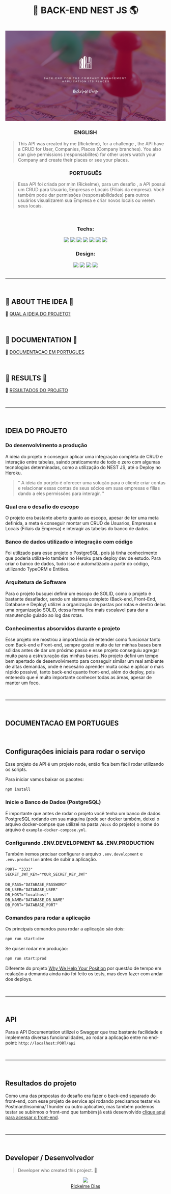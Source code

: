 <h1 align="center">🏢 BACK-END NEST JS 🌎</h1>

</br>

<div align="center"><img src="./docs/assets/HubCompany-Backend.png" /></div>

<h3 align="center"> ENGLISH </h3>

> This API was created by me (Rickelme), for a challenge , the API have a CRUD for User, Companies, Places (Company branches). You also can give permissions (responsabilites) for other users watch your Company and create their places or see your places.

<h3 align="center"> PORTUGUÊS </h4>

> Essa API foi criada por mim (Rickelme), para um desafio , a API possui um CRUD para Usuario, Empresas e Locais (Filiais da empresa). Você também pode dar permissões (responsabilidades) para outros usuários visualizarem sua Empresa e criar novos locais ou verem seus locais.

</br>
<div align="center">

<h3> Techs: </h3>
<img src="https://img.shields.io/badge/Nodejs-black?&logo=Node.js&logoColor=green" />
<img src="https://img.shields.io/badge/NestJS-black?&logo=NestJS&logoColor=red" />
<img src="https://img.shields.io/badge/Typescript-black?&logo=typescript&logoColor=blue" />
<img src="https://img.shields.io/badge/TypeORM + PostgreSQL-black?&logo=PostgreSQL&logoColor=white" />
<img src="https://img.shields.io/badge/JWT Token-black?&logo=JSON Web Tokens&logoColor=white" />
<img src="https://img.shields.io/badge/Heroku Deploy-black?&logo=Heroku&logoColor=pink" />
<img src="https://img.shields.io/badge/Swagger Documentation API-black?&logo=Swagger&logoColor=green" />
</br>
<h3> Design: </h3>
<img src="https://img.shields.io/badge/HTML-black?&logo=html5&logoColor=red" />
<img src="https://img.shields.io/badge/CSS-black?&logo=css3&logoColor=blue" />
<img src="https://img.shields.io/badge/Canva-black?&logo=canva&logoColor=blue" />
<img src="https://img.shields.io/badge/Figma-black?&logo=figma&logoColor=orange" />
</div>

</br>
<hr/>
</br>

## 🤔 ABOUT THE IDEA 🤔

🤔 [QUAL A IDEIA DO PROJETO?](#ideia-do-projeto)


</br>

## 📖 DOCUMENTATION 📖

📖 [DOCUMENTACAO EM PORTUGUES](#DOCUMENTACAO-EM-PORTUGUES)


</br>

## 🚀 RESULTS 🚀

🚀 [RESULTADOS DO PROJETO](#resultados-do-projeto)


</br>
<hr/>
</br>

## IDEIA DO PROJETO

### Do desenvolvimento a produção
A ideia do projeto é conseguir aplicar uma integração completa de CRUD e interação entre tabelas, saindo praticamente de todo o zero com algumas tecnologias determinadas, como a utilização do NEST JS, até o Deploy no Heroku.

>" A ideia do porjeto é oferecer uma solução para o cliente criar contas e relacionar essas contas de seus sócios em suas empresas e filias dando a eles permissões para interagir. "

### Qual era o desafio do escopo
O projeto era bastante aberto quanto ao escopo, apesar de ter uma meta definida, a meta é conseguir montar um CRUD de Usuarios, Empresas e Locais (Filiais da Empresa) e interagir as tabelas do banco de dados.

### Banco de dados utilizado e integração com código
Foi utilizado para esse projeto o PostgreSQL, pois já tinha conhecimento que poderia utiliza-lo também no Heroku para deploy dev de estudo. Para criar o banco de dados, tudo isso é automatizado a partir do código, utilizando TypeORM e Entities.

### Arquitetura de Software
Para o projeto busquei definir um escopo de SOLID, como o projeto é bastante desafiador, sendo um sistema completo (Back-end, Front-End, Database e Deploy) utilizei a organização de pastas por rotas e dentro delas uma organização SOLID, dessa forma fica mais escalavel para dar a manutenção guiado ao log das rotas.

### Conhecimentos absorvidos durante o projeto
Esse projeto me mostrou a importância de entender como funcionar tanto com Back-end e Front-end, sempre gostei muito de ter minhas bases bem sólidas antes de dar um próximo passo e esse projeto conseguiu agregar muito para a estruturação das minhas bases. No projeto defini um tempo bem apertado de desenvolvimento para conseguir similar um real ambiente de altas demandas, onde é necesário aprender muita coisa e aplicar o mais rápido possivel, tanto back-end quanto front-end, além do deploy, pois entenedo que é muito importante conhecer todas as áreas, apesar de manter um foco.

</br><hr/></br>

## DOCUMENTACAO EM PORTUGUES

</br>

## Configurações iniciais para rodar o serviço
Esse projeto de API é um projeto node, então fica bem fácil rodar utilizando os scripts.

Para iniciar vamos baixar os pacotes:

```sh
npm install
```

### Inicie o Banco de Dados (PostgreSQL)

É importante que antes de rodar o projeto você tenha um banco de dados PostgreSQL rodando em sua máquina (pode ser docker também, deixei o arquivo docker-compse que utilizei na pasta `/docs` do projeto) o nome do arquivo é `example-docker-compose.yml`.

### Configurando .ENV.DEVELOPMENT && .ENV.PRODUCTION

Também iremos precisar configurar o arquivo `.env.development` e `.env.production` antes de subir a aplicação.

```dotenv
PORT= "3333"
SECRET_JWT_KEY="YOUR_SECRET_KEY_JWT"

DB_PASS="DATABASE_PASSWORD"
DB_USER="DATABASE_USER"
DB_HOST="localhost"
DB_NAME="DATABASE_DB_NAME"
DB_PORT="DATABASE_PORT"
```

### Comandos para rodar a aplicação

Os principais comandos para rodar a aplicação são dois:

```sh
npm run start:dev
```

Se quiser rodar em produção:

```sh
npm run start:prod
```
Diferente do projeto [Why We Help Your Position](https://github.com/RickelmeDias/WhyWeHelpYourPosition) por questão de tempo em realação a demanda ainda não foi feito os tests, mas devo fazer com andar dos deploys.


</br><hr/></br>

## API

Para a API Documentation utilizei o Swagger que traz bastante facilidade e implementa diversas funcionalidades, ao rodar a aplicação entre no end-point: `http://localhost:PORT/api`

</br><hr/></br>


## Resultados do projeto

Como uma das propostas do desafio era fazer o back-end separado do front-end, com esse projeto de service api rodando precisamos testar via Postman/Insomina/Thunder ou outro aplicativo, mas também podemos testar se subirmos o front-end que também já está desenvolvido [clique aqui para acessar o front-end](https://github.com/RickelmeDias/HubCompany-Frontend).

</br><hr/></br>

## Developer / Desenvolvedor

> Developer who created this project. 💖

<div align="center">
<p align="center">
<img src="https://avatars.githubusercontent.com/u/43411893?s=400&u=c1a306f43d649c6c7e92cda85709ba604b20406b&v=4" width=115><br>
<a href="https://github.com/RickelmeDias">Rickelme Dias</a>
</p>
<div>